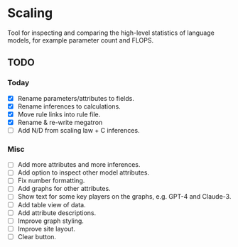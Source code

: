 # Scaling

Tool for inspecting and comparing the high-level statistics of language models, for example parameter count and FLOPS.

## TODO

### Today

- [x] Rename parameters/attributes to fields.
- [x] Rename inferences to calculations.
- [x] Move rule links into rule file.
- [x] Rename & re-write megatron
- [ ] Add N/D from scaling law + C inferences.

### Misc

- [ ] Add more attributes and more inferences.
- [ ] Add option to inspect other model attributes.
- [ ] Fix number formatting.
- [ ] Add graphs for other attributes.
- [ ] Show text for some key players on the graphs, e.g. GPT-4 and Claude-3.
- [ ] Add table view of data.
- [ ] Add attribute descriptions.
- [ ] Improve graph styling.
- [ ] Improve site layout.
- [ ] Clear button.
